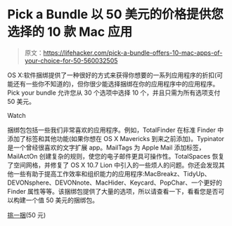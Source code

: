 # Pick a Bundle 以 50 美元的价格提供您选择的 10 款 Mac 应用

> 原文：<https://lifehacker.com/pick-a-bundle-offers-10-mac-apps-of-your-choice-for-50-560032505>

OS X:软件捆绑提供了一种很好的方式来获得你想要的一系列应用程序的折扣(可能还有一些你不知道的)，但你很少能选择捆绑在你的应用程序中的应用程序。Pick your bundle 允许您从 30 个选项中选择 10 个，并且只需为所有选项支付 50 美元。

Watch

捆绑包包括一些我们非常喜欢的应用程序。例如，TotalFinder 在标准 Finder 中添加了标签和其他功能(如果你想在 OS X Mavericks 到来之前添加)。Typinator 是一个曾经很喜欢的文字扩展 app。MailTags 为 Apple Mail 添加标签，MailActOn 创建复杂的规则，使您的电子邮件更具可操作性。TotalSpaces 恢复了空间网格，并修复了 OS X 10.7 Lion 中引入的一些烦人的问题。你还会发现其他一些有助于提高工作效率和组织能力的应用程序:MacBreakz、TidyUp、DEVONsphere、DEVONnote、MacHider、Keycard、PopChar、一个更好的 Finder 属性等等。该捆绑包提供了大量的选项，所以请查看一下，看看您是否可以构建一个值 50 美元的捆绑包。

[挑一捆](https://pickabundle.paddle.com/mac/)(50 元)